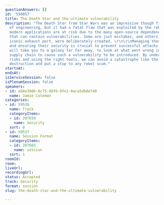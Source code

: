 ```yaml
---
questionAnswers: []
id: '556857'
title: The Death Star and the ultimate vulnerability
description: "The Death Star from Star Wars was an impressive though fictional feat
  of engineering, but it had a fatal flaw that was exploited by the rebels. Similarly,
  modern applications are at risk due to the many open-source dependencies used worldwide
  that can contain vulnerabilities. Some are just mistakes, and others, like that
  iconic exhaust port, were deliberately created. \r\n\r\nManaging these components
  and ensuring their security is crucial to prevent successful attacks. This session
  will take you to a galaxy far far away, to look at what went wrong in the Empire's
  supply chain to cause such a vulnerability to be introduced. By understanding the
  risks and using the right tools, we can avoid a catastrophe like the Death Star’s
  destruction and put a stop to any rebel scum."
startsAt: 
endsAt: 
isServiceSession: false
isPlenumSession: false
speakers:
- id: eb8e3906-8c75-4876-9fe1-0aca5db8ef40
  name: Jamie Coleman
categories:
- id: 59536
  name: Track
  categoryItems:
  - id: 207659
    name: Security
  sort: 0
- id: 59537
  name: Session Format
  categoryItems:
  - id: 207665
    name: session
  sort: 1
roomId: 
room: 
liveUrl: 
recordingUrl: 
status: Accepted
track: Security
format: session
slug: the-death-star-and-the-ultimate-vulnerability

---
```

